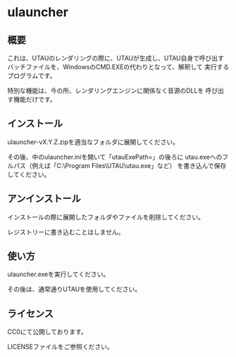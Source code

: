 ulauncher
=========


概要
----

これは、UTAUのレンダリングの際に、UTAUが生成し、UTAU自身で呼び出す
バッチファイルを、WindowsのCMD.EXEの代わりとなって、解釈して
実行するプログラムです。

特別な機能は、今の所、レンダリングエンジンに関係なく音源のDLLを
呼び出す機能だけです。


インストール
------------

ulauncher-vX.Y.Z.zipを適当なフォルダに展開してください。

その後、中のulauncher.iniを開いて「utauExePath=」の後ろに
utau.exeへのフルパス（例えば「C:\Program Files\UTAU\utau.exe」など）
を書き込んで保存してください。


アンインストール
----------------

インストールの際に展開したフォルダやファイルを削除してください。

レジストリーに書き込むことはしません。


使い方
------

ulauncher.exeを実行してください。

その後は、通常通りUTAUを使用してください。


ライセンス
----------

CC0にて公開しております。

LICENSEファイルをご参照ください。

